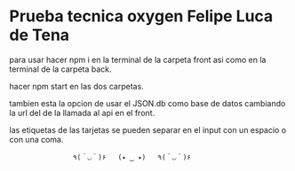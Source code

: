 # Prueba tecnica oxygen Felipe Luca de Tena

para usar hacer npm i en la terminal de la carpeta front asi como en la terminal de la carpeta back.

hacer npm start en las dos carpetas.

tambien esta la opcion de usar el JSON.db como base de datos cambiando la url del de la llamada al api en el front.

las etiquetas de las tarjetas se pueden separar en el input con un espacio o con una coma.

                    ٩(＾◡＾)۶   (✦ ‿ ✦)   ٩(＾◡＾)۶
